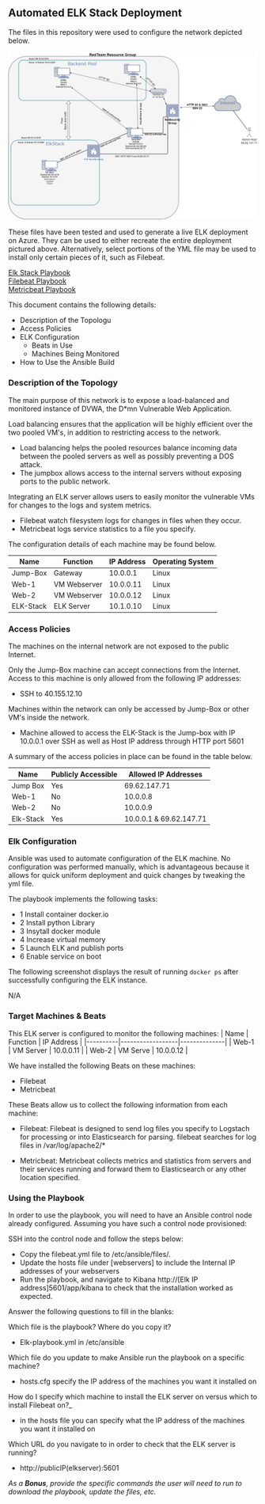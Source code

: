 ## Automated ELK Stack Deployment

The files in this repository were used to configure the network depicted below.

![Diagrams/RedTeam.drawio.png](Diagrams/RedTeam.drawio.png)

These files have been tested and used to generate a live ELK deployment on Azure. They can be used to either recreate the entire deployment pictured above. Alternatively, select portions of the YML file may be used to install only certain pieces of it, such as Filebeat.

[Elk Stack Playbook](Ansible/Elk-Install.yml)  
[Filebeat Playbook](Ansible/filebeat.yml)  
[Metricbeat Playbook](Ansible/metricbeat-install.yml) 

This document contains the following details:
- Description of the Topologu
- Access Policies
- ELK Configuration
  - Beats in Use
  - Machines Being Monitored
- How to Use the Ansible Build


### Description of the Topology

The main purpose of this network is to expose a load-balanced and monitored instance of DVWA, the D*mn Vulnerable Web Application.

Load balancing ensures that the application will be highly efficient over the two pooled VM's, in addition to restricting access to the network.
- Load balancing helps the pooled resources balance incoming data between the pooled servers as well as possibly preventing a DOS attack.  
- The jumpbox allows access to the internal servers without exposing ports to the public network. 

Integrating an ELK server allows users to easily monitor the vulnerable VMs for changes to the logs and system metrics.

- Filebeat watch filesystem logs for changes in files when they occur.
- Metricbeat logs service statistics to a file you specify.

The configuration details of each machine may be found below.

| Name     | Function     | IP Address | Operating System |
|----------|--------------|------------|------------------|
| Jump-Box | Gateway      | 10.0.0.1   |  Linux          |
| Web-1    | VM Webserver | 10.0.0.11  |  Linux          |
| Web-2    | VM Webserver | 10.0.0.12  |  Linux          |
| ELK-Stack| ELK Server   | 10.1.0.10  |  Linux          |

### Access Policies

The machines on the internal network are not exposed to the public Internet. 

Only the Jump-Box machine can accept connections from the Internet. Access to this machine is only allowed from the following IP addresses:
- SSH to 40.155.12.10

Machines within the network can only be accessed by Jump-Box or other VM's inside the network.
- Machine allowed to access the ELK-Stack is the Jump-box with IP 10.0.0.1 over SSH as well as Host IP address through HTTP port 5601

A summary of the access policies in place can be found in the table below.

| Name         | Publicly Accessible | Allowed IP Addresses    |
|--------------|---------------------|-------------------------|
| Jump Box     | Yes                 | 69.62.147.71            |
|Web-1         | No                  |  10.0.0.8               |
|Web-2         | No                  |  10.0.0.9               |
|Elk-Stack     | Yes                 | 10.0.0.1 & 69.62.147.71 |



### Elk Configuration

Ansible was used to automate configuration of the ELK machine. No configuration was performed manually, which is advantageous because it allows for quick uniform deployment and quick changes by tweaking the yml file. 

The playbook implements the following tasks:
- 1 Install container docker.io 
- 2 Install python Library
- 3 Insytall docker module 
- 4 Increase virtual memory
- 5 Launch ELK and publish ports
- 6 Enable service on boot

The following screenshot displays the result of running `docker ps` after successfully configuring the ELK instance.

N/A

### Target Machines & Beats
This ELK server is configured to monitor the following machines:
| Name     | Function         | IP Address   |
|----------|------------------|--------------|
| Web-1    | VM Server        | 10.0.0.11     |
| Web-2    | VM Serve         | 10.0.0.12    |

We have installed the following Beats on these machines:
* Filebeat
* Metricbeat

These Beats allow us to collect the following information from each machine:
- Filebeat: Filebeat is designed to send log files you specify to Logstach for processing or into Elasticsearch for parsing. filebeat searches for log files in /var/log/apache2/*

- Metricbeat: Metricbeat collects metrics and statistics from servers and their services running  and forward them to Elasticsearch or any other location specified. 


### Using the Playbook
In order to use the playbook, you will need to have an Ansible control node already configured. Assuming you have such a control node provisioned: 

SSH into the control node and follow the steps below:
- Copy the filebeat.yml file to /etc/ansible/files/.
- Update the hosts file under [webservers] to include the Internal IP addresses of your webservers 
- Run the playbook, and navigate to Kibana http://[Elk IP address]5601/app/kibana to check that the installation worked as expected.

Answer the following questions to fill in the blanks:

Which file is the playbook? Where do you copy it?
- Elk-playbook.yml  in  /etc/ansible

Which file do you update to make Ansible run the playbook on a specific machine? 
 - hosts.cfg specify the IP address of the machines you want it installed on

How do I specify which machine to install the ELK server on versus which to install Filebeat on?_
 - in the hosts file you can specify what the IP address of the machines you want it installed on

Which URL do you navigate to in order to check that the ELK server is running?
 - http://publicIP(elkserver):5601

_As a **Bonus**, provide the specific commands the user will need to run to download the playbook, update the files, etc._









